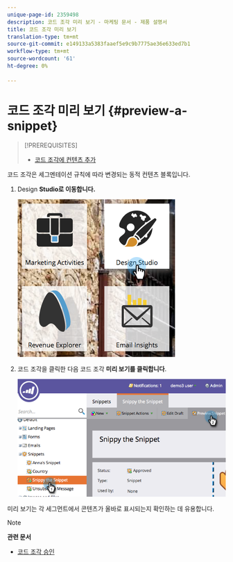 ```yaml
---
unique-page-id: 2359498
description: 코드 조각 미리 보기 - 마케팅 문서 - 제품 설명서
title: 코드 조각 미리 보기
translation-type: tm+mt
source-git-commit: e149133a5383faaef5e9c9b7775ae36e633ed7b1
workflow-type: tm+mt
source-wordcount: '61'
ht-degree: 0%

---
```



# 코드 조각 미리 보기 {#preview-a-snippet}

>[!PREREQUISITES]
>
>* [코드 조각에 컨텐츠 추가](add-content-to-a-snippet.md)

>



코드 조각은 세그멘테이션 규칙에 따라 변경되는 동적 컨텐츠 블록입니다.

1. Design **Studio로 이동합니다.**

   ![](assets/designstudio-3.png)

1. 코드 조각을 클릭한 다음 코드 조각 **미리 보기를 클릭합니다**.

   ![](assets/image2014-9-16-9-3a48-3a32.png)

미리 보기는 각 세그먼트에서 콘텐츠가 올바로 표시되는지 확인하는 데 유용합니다.

>[!NOTE]
>
>**관련 문서**
>
>* [코드 조각 승인](approve-a-snippet.md)

>



